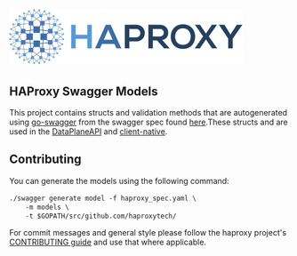 # ![HAProxy](assets/images/haproxy-weblogo-210x49.png "HAProxy")

## HAProxy Swagger Models

This project contains structs and validation methods that are autogenerated using [go-swagger](https://github.com/go-swagger/go-swagger) from the swagger spec found [here](https://github.com/haproxytech/dataplaneapi-specification/blob/master/build/haproxy_spec.yaml).These structs and are used in the [DataPlaneAPI](http://github.com/haproxytech/dataplaneapi) and [client-native](http://github.com/haproxytech/client-native).

## Contributing

You can generate the models using the following command:

```
./swagger generate model -f haproxy_spec.yaml \
    -m models \
    -t $GOPATH/src/github.com/haproxytech/
```

For commit messages and general style please follow the haproxy project's [CONTRIBUTING guide](https://github.com/haproxy/haproxy/blob/master/CONTRIBUTING) and use that where applicable.
